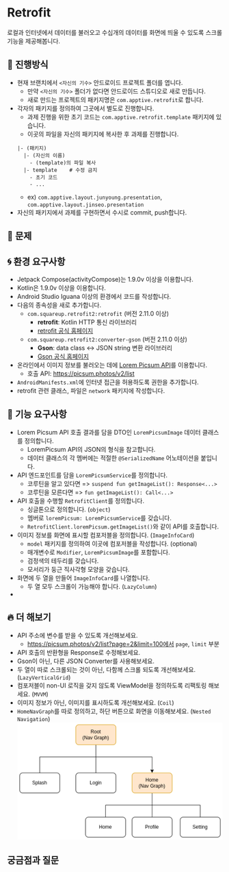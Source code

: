 # Retrofit
 로컬과 인터넷에서 데이터를 불러오고 수십개의 데이터를 화면에 띄울 수 있도록 스크롤 기능을 제공해봅니다.

## 📐 진행방식
- 현재 브랜치에서 `<자신의 기수>` 안드로이드 프로젝트 폴더를 엽니다.
  - 만약 `<자신의 기수>` 폴더가 없다면 안드로이드 스튜디오로 새로 만듭니다.
  - 새로 만드는 프로젝트의 패키지명은 `com.apptive.retrofit`로 합니다.
- 각자의 패키지를 정의하여 그곳에서 별도로 진행합니다. 
  - 과제 진행을 위한 초기 코드는 `com.apptive.retrofit.template` 패키지에 있습니다. 
  - 이곳의 파일을 자신의 패키지에 복사한 후 과제를 진행합니다.
  ```plain
  |- (패키지)
    |- (자신의 이름)
      - (template)의 파일 복사
    |- template    # 수정 금지
      - 초기 코드
      - ...
  ```
  - ex) `com.apptive.layout.junyoung.presentation`, `com.apptive.layout.jinseo.presentation`
- 자신의 패키지에서 과제를 구현하면서 수시로 commit, push합니다.

## 📑 문제



## 🌀 환경 요구사항
- Jetpack Compose(activityCompose)는 1.9.0v 이상을 이용합니다.
- Kotlin은 1.9.0v 이상을 이용합니다.
- Android Studio Iguana 이상의 환경에서 코드를 작성합니다.
- 다음의 종속성을 새로 추가합니다.
  - `com.squareup.retrofit2:retrofit` (버전 2.11.0 이상)
    - **retrofit**: Kotlin HTTP 통신 라이브러리
    - [retrofit 공식 홈페이지](https://square.github.io/retrofit/)
  - `com.squareup.retrofit2:converter-gson` (버전 2.11.0 이상)
    - **Gson**: data class <-> JSON string 변환 라이브러리
    - [Gson 공식 홈페이지](https://github.com/google/gson)
- 온라인에서 이미지 정보를 불러오는 데에 [Lorem Picsum API](https://picsum.photos/)를 이용합니다.
  - 호출 API: https://picsum.photos/v2/list
- `AndroidManifests.xml`에 인터넷 접근을 허용하도록 권한을 추가합니다.
- retrofit 관련 클래스, 파일은 `network` 패키지에 작성합니다.

## 🧸 기능 요구사항
- Lorem Picsum API 호출 결과를 담을 DTO인 `LoremPicsumImage` 데이터 클래스를 정의합니다.
  - LoremPicsum API의 JSON의 형식을 참고합니다.
  - 데이터 클래스의 각 멤버에는 적절한 `@SerializedName` 어노테이션을 붙입니다.
- API 엔드포인트를 담을 `LoremPicsumService`를 정의합니다.
  - 코루틴을 알고 있다면 => `suspend fun getImageList(): Response<...>`
  - 코루틴을 모른다면 => `fun getImageList(): Call<...>`
- API 호출을 수행할 `RetrofitClient`를 정의합니다.
  - 싱글톤으로 정의합니다. (`object`)
  - 멤버로 `loremPicsum: LoremPicsumService`를 갖습니다.
  - `RetrofitClient.loremPicsum.getImageList()`와 같이 API를 호출합니다.
- 이미지 정보를 화면에 표시할 컴포저블을 정의합니다. (`ImageInfoCard`)
  - `model` 패키지를 정의하여 이곳에 컴포저블을 작성합니다. (optional)
  - 매개변수로 `Modifier`, `LoremPicsumImage`를 포함합니다.
  - 검정색의 테두리를 갖습니다.
  - 모서리가 둥근 직사각형 모양을 갖습니다.
- 화면에 두 열을 만들어 `ImageInfoCard`를 나열합니다.
  - 두 열 모두 스크롤이 가능해야 합니다. (`LazyColumn`)
- 
## 🔥 더 해보기
- API 주소에 변수를 받을 수 있도록 개선해보세요.
  - https://picsum.photos/v2/list?page=2&limit=100에서 `page`, `limit` 부분 
- API 호출의 반환형을 Response로 수정해보세요. 
- Gson이 아닌, 다른 JSON Converter를 사용해보세요. 
- 두 열이 따로 스크롤되는 것이 아닌, 다함께 스크롤 되도록 개선해보세요. (`LazyVerticalGrid`)
- 컴포저블이 non-UI 로직을 갖지 않도록 ViewModel을 정의하도록 리팩토링 해보세요. (`MVVM`)
- 이미지 정보가 아닌, 이미지를 표시하도록 개선해보세요. (`Coil`)
- `HomeNavGraph`를 따로 정의하고, 하단 버튼으로 화면을 이동해보세요. (`Nested Navigation`)  
![nested navgraph](./images/01-nested-nav-graph.png)  

## 궁금점과 질문
